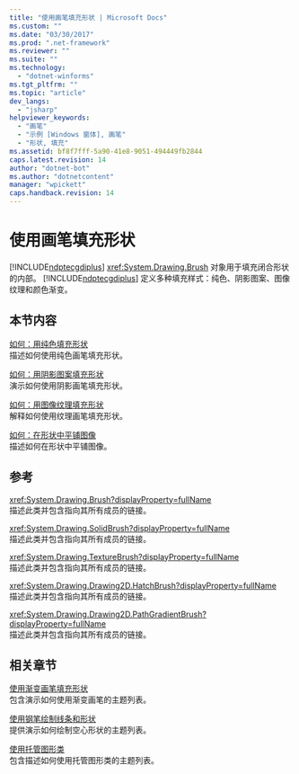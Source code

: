 ```yaml
---
title: "使用画笔填充形状 | Microsoft Docs"
ms.custom: ""
ms.date: "03/30/2017"
ms.prod: ".net-framework"
ms.reviewer: ""
ms.suite: ""
ms.technology: 
  - "dotnet-winforms"
ms.tgt_pltfrm: ""
ms.topic: "article"
dev_langs: 
  - "jsharp"
helpviewer_keywords: 
  - "画笔"
  - "示例 [Windows 窗体], 画笔"
  - "形状, 填充"
ms.assetid: bf8f7fff-5a90-41e8-9051-494449fb2844
caps.latest.revision: 14
author: "dotnet-bot"
ms.author: "dotnetcontent"
manager: "wpickett"
caps.handback.revision: 14
---
```

# 使用画笔填充形状
[!INCLUDE[ndptecgdiplus](../../../../includes/ndptecgdiplus-md.md)] <xref:System.Drawing.Brush> 对象用于填充闭合形状的内部。  [!INCLUDE[ndptecgdiplus](../../../../includes/ndptecgdiplus-md.md)] 定义多种填充样式：纯色、阴影图案、图像纹理和颜色渐变。  
  
## 本节内容  
 [如何：用纯色填充形状](../../../../docs/framework/winforms/advanced/how-to-fill-a-shape-with-a-solid-color.md)  
 描述如何使用纯色画笔填充形状。  
  
 [如何：用阴影图案填充形状](../../../../docs/framework/winforms/advanced/how-to-fill-a-shape-with-a-hatch-pattern.md)  
 演示如何使用阴影画笔填充形状。  
  
 [如何：用图像纹理填充形状](../../../../docs/framework/winforms/advanced/how-to-fill-a-shape-with-an-image-texture.md)  
 解释如何使用纹理画笔填充形状。  
  
 [如何：在形状中平铺图像](../../../../docs/framework/winforms/advanced/how-to-tile-a-shape-with-an-image.md)  
 描述如何在形状中平铺图像。  
  
## 参考  
 <xref:System.Drawing.Brush?displayProperty=fullName>  
 描述此类并包含指向其所有成员的链接。  
  
 <xref:System.Drawing.SolidBrush?displayProperty=fullName>  
 描述此类并包含指向其所有成员的链接。  
  
 <xref:System.Drawing.TextureBrush?displayProperty=fullName>  
 描述此类并包含指向其所有成员的链接。  
  
 <xref:System.Drawing.Drawing2D.HatchBrush?displayProperty=fullName>  
 描述此类并包含指向其所有成员的链接。  
  
 <xref:System.Drawing.Drawing2D.PathGradientBrush?displayProperty=fullName>  
 描述此类并包含指向其所有成员的链接。  
  
## 相关章节  
 [使用渐变画笔填充形状](../../../../docs/framework/winforms/advanced/using-a-gradient-brush-to-fill-shapes.md)  
 包含演示如何使用渐变画笔的主题列表。  
  
 [使用钢笔绘制线条和形状](../../../../docs/framework/winforms/advanced/using-a-pen-to-draw-lines-and-shapes.md)  
 提供演示如何绘制空心形状的主题列表。  
  
 [使用托管图形类](../../../../docs/framework/winforms/advanced/using-managed-graphics-classes.md)  
 包含描述如何使用托管图形类的主题列表。